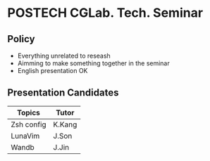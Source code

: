 # POSTECH CGLab. Tech. Seminar


## Policy

- Everything unrelated to reseash
- Aimming to make something together in the seminar
- English presentation OK

## Presentation Candidates

| Topics        | Tutor         | 
|-------------- | -------------- | 
| Zsh config    | K.Kang         | 
| LunaVim       | J.Son          | 
| Wandb         | J.Jin          | 
